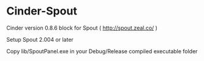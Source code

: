 Cinder-Spout
============

Cinder version 0.8.6 block for Spout ( http://spout.zeal.co/ )

Setup Spout 2.004 or later

Copy lib/SpoutPanel.exe in your Debug/Release compiled executable folder